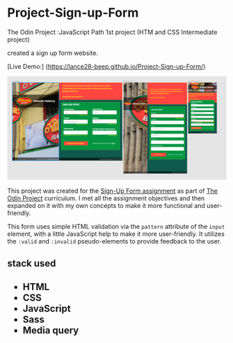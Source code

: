 # Project-Sign-up-Form

The Odin Project :JavaScript Path 1st project (HTM and CSS Intermediate project)

created a sign up form website.

[Live Demo:] (https://lance28-beep.github.io/Project-Sign-up-Form/)

![Project Screenshot](dist/images/design.PNG)

This project was created for the [Sign-Up Form assignment](https://www.theodinproject.com/paths/full-stack-javascript/courses/intermediate-html-and-css/lessons/sign-up-form) as part of [The Odin Project](https://www.theodinproject.com) curriculum. I met all the assignment objectives and then expanded on it with my own concepts to make it more functional and user-friendly.

This form uses simple HTML validation via the `pattern` attribute of the `input` element, with a little JavaScript help to make it more user-friendly. It utilizes the `:valid` and `:invalid` pseudo-elements to provide feedback to the user.

<h2>stack used<h2>
<ul>
<li>HTML</li>
<li>CSS</li>
<li>JavaScript</li>
<li>Sass</li>
<li>Media query</li>
</ul>
